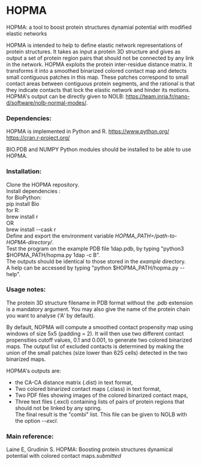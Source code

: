 # HOPMA
HOPMA: a tool to boost protein structures dynamial potential with modified elastic networks 

HOPMA is intended to help to define elastic network representations of protein structures. It takes as input a protein 3D structure and gives as output a set of protein region pairs that should not be connected by any link in the network. HOPMA exploits the protein inter-residue distance matrix. It transforms it into a smoothed binarized colored contact map and detects small contiguous patches in this map. These patches correspond to small contact areas between contiguous protein segments, and the rational is that they indicate contacts that lock the elastic network and hinder its motions. HOPMA's output can be directly given to NOLB: https://team.inria.fr/nano-d/software/nolb-normal-modes/.

### Dependencies:  
HOPMA is implemented in Python and R.
https://www.python.org/
https://cran.r-project.org/  

BIO.PDB and NUMPY Python modules should be installed to be able to use HOPMA.

### Installation:  

Clone the HOPMA repository.  
Install dependencies :  
for BioPython:  
			pip install Bio  
for R:  
			brew install r	  
		OR		 
			brew install --cask r  
Define and export the environment variable *HOPMA_PATH=/path-to-HOPMA-directory/*.  
Test the program on the example PDB file 1dap.pdb, by typing "python3 $HOPMA_PATH/hopma.py 1dap -c B".  
The outputs should be identical to those stored in the *example* directory.  
A help can be accessed by typing "python $HOPMA_PATH/hopma.py --help".  

### Usage notes:  

The protein 3D structure filename in PDB format without the .pdb extension is a mandatory argument. 
You may also give the name of the protein chain you want to analyse ('A' by default).

By default, NOPMA will compute a smoothed contact propensity map using windows of size 5x5 (padding = 2).
It will then use two different contact propensities cutoff values, 0.1 and 0.001, to generate two colored
binarized maps. The output list of excluded contacts is determined by making the union of the small patches
(size lower than 625 cells) detected in the two binarized maps.

HOPMA's outputs are:  
- the CA-CA distance matrix (.dist) in text format,  
- Two colored binarized contact maps (.class) in text format,  
- Two PDF files showing images of the colored binarized contact maps,  
- Three text files (.excl) containing lists of pairs of protein regions that should not be linked by any spring.  
The final result is the "combi" list. This file can be given to NOLB with the option *--excl*.  

### Main reference:  
Laine E, Grudinin S. HOPMA: Boosting protein structures dynamical potential with colored contact maps.*submitted*

